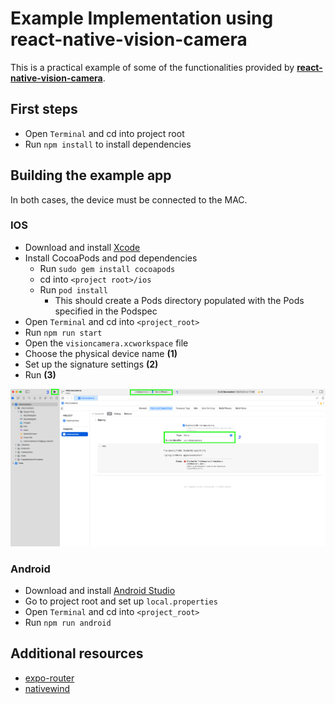 # Example Implementation using react-native-vision-camera

This is a practical example of some of the functionalities provided by [**react-native-vision-camera**](https://react-native-vision-camera.com/). 

## First steps
* Open `Terminal` and cd into project root
* Run `npm install` to install dependencies

## Building the example app
In both cases, the device must be connected to the MAC.

### IOS
* Download and install [Xcode](https://apps.apple.com/us/app/xcode/id497799835?mt=12)
* Install CocoaPods and pod dependencies
  * Run `sudo gem install cocoapods`
  * cd into `<project root>/ios`
  * Run `pod install`
    * This should create a Pods directory populated with the Pods specified in the Podspec
* Open `Terminal` and cd into `<project_root>`
* Run `npm run start`
* Open the `visioncamera.xcworkspace` file
* Choose the physical device name **(1)**
* Set up the signature settings **(2)**
* Run **(3)**

![signature_settings](./assets/images/signature_settings.png)

### Android
* Download and install [Android Studio](https://developer.android.com/studio)
* Go to project root and set up `local.properties`
* Open `Terminal` and cd into `<project_root>`
* Run `npm run android`

## Additional resources
* [expo-router](https://docs.expo.dev/router/introduction/)
* [nativewind](https://www.nativewind.dev/)
